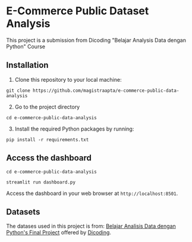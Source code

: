 
# E-Commerce Public Dataset Analysis

This project is a submission from Dicoding "Belajar Analysis Data dengan Python" Course
## Installation
1. Clone this repository to your local machine:
```
git clone https://github.com/magistraapta/e-commerce-public-data-analysis
```
2. Go to the project directory
```
cd e-commerce-public-data-analysis
```
3. Install the required Python packages by running:
```
pip install -r requirements.txt
```
## Access the dashboard
```
cd e-commerce-public-data-analysis
```
```
streamlit run dashboard.py
```

Access the dashboard in your web browser at `http://localhost:8501`.
## Datasets
The datases used in this project is from: [Belajar Analisis Data dengan Python's Final Project](https://drive.google.com/file/d/1MsAjPM7oKtVfJL_wRp1qmCajtSG1mdcK/view) offered by [Dicoding](https://www.dicoding.com/).